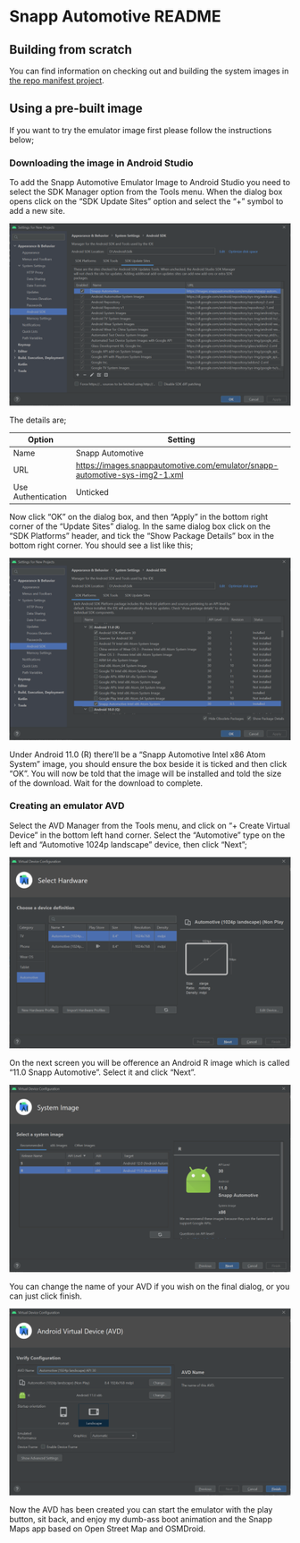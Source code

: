 # Snapp Automotive README

## Building from scratch

You can find information on checking out and building the system images in [the repo manifest project](https://github.com/snappautomotive/firmware-repo-manifest).

## Using a pre-built image

If you want to try the emulator image first please follow the instructions below;

### Downloading the image in Android Studio

To add the Snapp Automotive Emulator Image to Android Studio you need to select the SDK Manager option from the Tools menu. When the dialog box opens click on the “SDK Update Sites” option and select the “+” symbol to add a new site.

![SDK Update Sites screenshot](image1.png)

The details are;

| Option | Setting |
| --- | --- |
| Name      | Snapp Automotive |
| URL       | https://images.snappautomotive.com/emulator/snapp-automotive-sys-img2-1.xml |
| Use Authentication | Unticked |

Now click “OK” on the dialog box, and then “Apply” in the bottom right corner of the “Update Sites” dialog. In the same dialog box click on the “SDK Platforms” header, and tick the “Show Package Details” box in the bottom right corner. You should see a list like this;

![Full package list screenshot](image2.png)

Under Android 11.0 (R)  there’ll be a “Snapp Automotive Intel x86 Atom System” image, you should ensure the box beside it is ticked and then click “OK”. You will now be told that the image will be installed and told the size of the download. Wait for the download to complete.

### Creating an emulator AVD

Select the AVD Manager from the Tools menu, and click on “+ Create Virtual Device” in the bottom left hand corner. Select the “Automotive” type on the left and “Automotive 1024p landscape” device, then click “Next”;

![AVD Creation Screenshot](image3.png)


On the next screen you will be ofference an Android R image which is called “11.0 Snapp Automotive”. Select it and click “Next”.

![Snapp Automotive Image](image4.png)

You can change the name of your AVD if you wish on the final dialog, or you can just click finish.

![Final dialog screenshot](image5.png)

Now the AVD has been created you can start the emulator with the play button, sit back, and enjoy my dumb-ass boot animation and the Snapp Maps app based on Open Street Map and OSMDroid.
